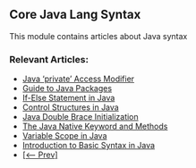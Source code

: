 ## Core Java Lang Syntax

This module contains articles about Java syntax

### Relevant Articles: 

- [Java ‘private’ Access Modifier](https://www.baeldung.com/java-private-keyword)
- [Guide to Java Packages](https://www.baeldung.com/java-packages)
- [If-Else Statement in Java](https://www.baeldung.com/java-if-else)
- [Control Structures in Java](https://www.baeldung.com/java-control-structures)
- [Java Double Brace Initialization](https://www.baeldung.com/java-double-brace-initialization)
- [The Java Native Keyword and Methods](https://www.baeldung.com/java-native)
- [Variable Scope in Java](https://www.baeldung.com/java-variable-scope)
- [Introduction to Basic Syntax in Java](https://www.baeldung.com/java-syntax)
- [[<-- Prev]](/core-java-modules/core-java-lang-syntax)
